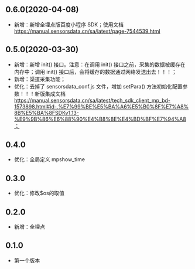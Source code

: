 ## 0.6.0(2020-04-08)
* 新增：新增全埋点版百度小程序 SDK；使用文档 https://manual.sensorsdata.cn/sa/latest/page-7544539.html

## 0.5.0(2020-03-30)
* 新增：新增 init() 接口。注意：在调用 init() 接口之前，采集的数据被缓存在内存中；调用 init() 接口后，会将缓存的数据通过网络发送出去！！！；
* 新增：渠道采集功能；
* 优化：去掉了 sensorsdata_conf.js 文件，增加 setPara() 方法初始化配置参数！！！新版集成文档 https://manual.sensorsdata.cn/sa/latest/tech_sdk_client_mp_bd-1573898.html#id-.%E7%99%BE%E5%BA%A6%E5%B0%8F%E7%A8%8B%E5%BA%8FSDKv1.13-%E9%9B%86%E6%88%90%E4%B8%8E%E4%BD%BF%E7%94%A8；

## 0.4.0
* 优化：全局定义 mpshow_time

## 0.3.0
* 优化：修改$os的取值

## 0.2.0
* 新增：全埋点

## 0.1.0
* 第一个版本